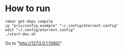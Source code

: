 How to run
==========

```
rebar get-deps compile
cp "priv/config.example" "~/.config/etorrent.config"
edit "~/.config/etorrent.config"
./start-dev.sh
```

Go to "http://127.0.0.1:1080/".
